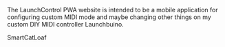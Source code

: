 The LaunchControl PWA website is intended to be a mobile application
for configuring custom MIDI mode and maybe changing other things
on my custom DIY MIDI controller Launchbuino.

SmartCatLoaf
